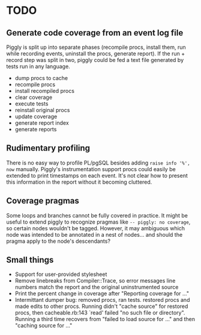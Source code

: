 # TODO

## Generate code coverage from an event log file

Piggly is split up into separate phases (recompile procs, install them, run
while recording events, uninstall the procs, generate report). If the run +
record step was split in two, piggly could be fed a text file generated by
tests run in any language.

* dump procs to cache
* recompile procs
* install recompiled procs
* clear coverage
* execute tests
* reinstall original procs
* update coverage
* generate report index
* generate reports

## Rudimentary profiling

There is no easy way to profile PL/pgSQL besides adding `raise info '%', now`
manually. Piggly's instrumentation support procs could easily be extended to
print timestamps on each event. It's not clear how to present this information
in the report without it becoming cluttered.

## Coverage pragmas

Some loops and branches cannot be fully covered in practice. It might be useful
to extend piggly to recognize pragmas like `-- piggly: no coverage`, so certain
nodes wouldn't be tagged. However, it may ambiguous which node was intended to
be annotated in a nest of nodes... and should the pragma apply to the node's
descendants?

## Small things
* Support for user-provided stylesheet
* Remove linebreaks from Compiler::Trace, so error messages line numbers match
  the report and the original uninstrumented source
* Print the percent change in coverage after "Reporting coverage for ..."
* Intermittant dumper bug: removed procs, ran tests. restored procs and made edits
  to other procs. Running didn't "cache source" for restored procs, then cacheable.rb:143
  `read' failed "no such file or directory". Running a third time recovers from
  "failed to load source for ..." and then "caching source for ..."
